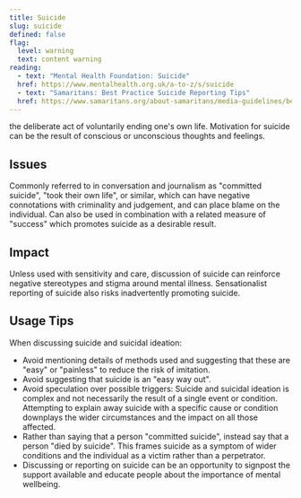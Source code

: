 ```yaml
---
title: Suicide
slug: suicide
defined: false
flag:
  level: warning
  text: content warning
reading:
  - text: "Mental Health Foundation: Suicide"
  href: https://www.mentalhealth.org.uk/a-to-z/s/suicide
  - text: "Samaritans: Best Practice Suicide Reporting Tips"
  href: https://www.samaritans.org/about-samaritans/media-guidelines/best-practice-suicide-reporting-tips/
---
```

the deliberate act of voluntarily ending one's own life. Motivation for suicide can be the result of conscious or unconscious thoughts and feelings.

## Issues

Commonly referred to in conversation and journalism as "committed suicide", "took their own life", or similar, which can have negative connotations with criminality and judgement, and can place blame on the individual. Can also be used in combination with a related measure of "success" which promotes suicide as a desirable result.

## Impact

Unless used with sensitivity and care, discussion of suicide can reinforce negative stereotypes and stigma around mental illness. Sensationalist reporting of suicide also risks inadvertently promoting suicide.

## Usage Tips
When discussing suicide and suicidal ideation:
- Avoid mentioning details of methods used and suggesting that these are "easy" or "painless" to reduce the risk of imitation. 
- Avoid suggesting that suicide is an "easy way out".
- Avoid speculation over possible triggers: Suicide and suicidal ideation is complex and not necessarily the result of a single event or condition. Attempting to explain away suicide with a specific cause or condition downplays the wider circumstances and the impact on all those affected.
- Rather than saying that a person "committed suicide", instead say that a person "died by suicide". This frames suicide as a symptom of wider conditions and the individual as a victim rather than a perpetrator.
- Discussing or reporting on suicide can be an opportunity to signpost the support available and educate people about the importance of mental wellbeing.
